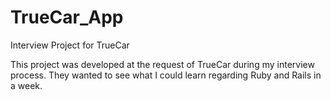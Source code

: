 # TrueCar_App
Interview Project for TrueCar

This project was developed at the request of TrueCar during my interview process. 
They wanted to see what I could learn regarding Ruby and Rails in a week.
